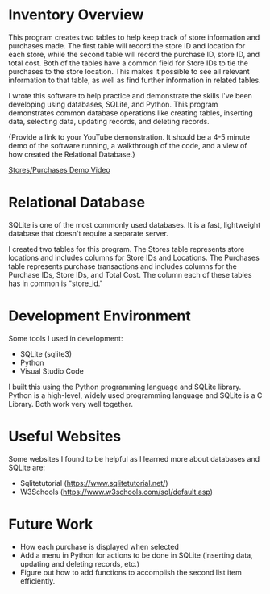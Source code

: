# Inventory Overview

This program creates two tables to help keep track of store information and purchases made. The first table will record the store ID and location for each store, while the second table will record the purchase ID, store ID, and total cost. Both of the tables have a common field for Store IDs to tie the purchases to the store location. This makes it possible to see all relevant information to that table, as well as find further information in related tables.

I wrote this software to help practice and demonstrate the skills I've been developing using databases, SQLite, and Python. This program demonstrates common database operations like creating tables, inserting data, selecting data, updating records, and deleting records.

{Provide a link to your YouTube demonstration. It should be a 4-5 minute demo of the software running, a walkthrough of the code, and a view of how created the Relational Database.}

[Stores/Purchases Demo Video](https://youtu.be/hcq3W59NGSE)

# Relational Database

SQLite is one of the most commonly used databases. It is a fast, lightweight database that doesn't require a separate server.

I created two tables for this program. The Stores table represents store locations and includes columns for Store IDs and Locations. The Purchases table represents purchase transactions and includes columns for the Purchase IDs, Store IDs, and Total Cost. The column each of these tables has in common is "store_id."

# Development Environment

Some tools I used in development:
- SQLite (sqlite3)
- Python
- Visual Studio Code

I built this using the Python programming language and SQLite library. Python is a high-level, widely used programming language and SQLite is a C Library. Both work very well together.

# Useful Websites

Some websites I found to be helpful as I learned more about databases and SQLite are:

- Sqlitetutorial (https://www.sqlitetutorial.net/)
- W3Schools (https://www.w3schools.com/sql/default.asp)

# Future Work

- How each purchase is displayed when selected
- Add a menu in Python for actions to be done in SQLite (inserting data, updating and deleting records, etc.)
- Figure out how to add functions to accomplish the second list item efficiently.
